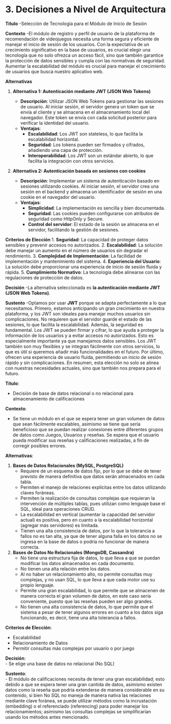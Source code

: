 # 3. Decisiones a Nivel de Arquitectura
**Titulo**
-Selección de Tecnología para el Módulo de Inicio de Sesión

**Contexto**
-El módulo de registro y perfil de usuario de la plataforma de recomendación de videojuegos necesita una forma segura y eficiente de manejar el inicio de sesión de los usuarios. Con la expectativa de un crecimiento significativo en la base de usuarios, es crucial elegir una tecnología que no solo ofrezca un acceso fácil, sino que también garantice la protección de datos sensibles y cumpla con las normativas de seguridad. Aumentar la escalabilidad del módulo es crucial para manejar el crecimiento de usuarios que busca nuestro aplicativo web.

**Alternativas**

1. **Alternativa 1: Autenticación mediante JWT (JSON Web Tokens)**
    - **Descripción**: Utilizar JSON Web Tokens para gestionar las sesiones de usuario. Al iniciar sesión, el servidor genera un token que se envía al cliente y se almacena en el almacenamiento local del navegador. Este token se envía con cada solicitud posterior para verificar la identidad del usuario.
    - **Ventajas**:
        - **Escalabilidad**: Los JWT son stateless, lo que facilita la escalabilidad horizontal.
        - **Seguridad**: Los tokens pueden ser firmados y cifrados, añadiendo una capa de protección.
        - **Interoperabilidad**: Los JWT son un estándar abierto, lo que facilita la integración con otros servicios.

2. **Alternativa 2: Autenticación basada en sesiones con cookies**
    - **Descripción**: Implementar un sistema de autenticación basado en sesiones utilizando cookies. Al iniciar sesión, el servidor crea una sesión en el backend y almacena un identificador de sesión en una cookie en el navegador del usuario.
    - **Ventajas**:
        - **Simplicidad**: La implementación es sencilla y bien documentada.
        - **Seguridad**: Las cookies pueden configurarse con atributos de seguridad como HttpOnly y Secure.
        - **Control del servidor**: El estado de la sesión se almacena en el servidor, facilitando la gestión de sesiones.

**Criterios de Elección**
    1. **Seguridad**: La capacidad de proteger datos sensibles y prevenir accesos no autorizados.
    2. **Escalabilidad**: La solución debe manejar un aumento en el número de usuarios sin degradar el rendimiento.
    3. **Complejidad de Implementación**: La facilidad de implementación y mantenimiento del sistema.
    4. **Experiencia del Usuario**: La solución debe proporcionar una experiencia de inicio de sesión fluida y rápida.
    5. **Cumplimiento Normativo**: La tecnología debe alinearse con las regulaciones de protección de datos.

**Decisión**
    -La alternativa seleccionada es **la autenticación mediante JWT (JSON Web Tokens)**.

**Sustento**
    -Optamos por usar **JWT** porque se adapta perfectamente a lo que necesitamos. Primero, estamos anticipando un gran crecimiento en nuestra plataforma, y los JWT son ideales para manejar muchos usuarios sin complicaciones. No requieren que el servidor guarde el estado de las sesiones, lo que facilita la escalabilidad.
    Además, la seguridad es fundamental. Los JWT se pueden firmar y cifrar, lo que ayuda a proteger la información de los usuarios y a evitar accesos no autorizados. Esto es especialmente importante ya que manejamos datos sensibles.
    Los JWT también son muy flexibles y se integran fácilmente con otros servicios, lo que es útil si queremos añadir más funcionalidades en el futuro. Por último, ofrecen una experiencia de usuario fluida, permitiendo un inicio de sesión rápido y sin complicaciones. En resumen, esta elección no solo se alinea con nuestras necesidades actuales, sino que también nos prepara para el futuro.


**Título**:  
- Decisión de base de datos relacional o no relacional para almacenamiento de calificaciones

**Contexto**:  
- Se tiene un módulo en el que se espera tener un gran volumen de datos que sean fácilmente escalables, asimismo se tiene que sería beneficioso que se puedan realizar conexiones entre diferentes grupos de datos como Juegos, Usuarios y reseñas. Se espera que el usuario pueda modificar sus reseñas y calificaciones realizadas, a fin de corregir posibles errores.

**Alternativas**:  
1. **Bases de Datos Relacionales (MySQL, PostgreSQL)**
    - Requiere de un esquema de datos fijo, por lo que se debe de tener previsto de manera definitiva que datos serán almacenados en cada tabla.
    - Permiten el manejo de relaciones explícitas entre los datos utilizando claves foráneas.
    - Permiten la realización de consultas complejas que requieran la intervención de múltiples tablas, pues utilizan como lenguaje base el SQL, ideal para operaciones CRUD.
    - La escalabilidad en vertical (aumentar la capacidad del servidor actual) es positiva, pero en cuanto a la escalabilidad horizontal (agregar más servidores) es limitada.
    - Tienen una alta consistencia de datos, por lo que la tolerancia a fallos no es tan alta, ya que de tener alguna falla en los datos no se ingresa en la base de datos o podría no funcionar de manera correcta.
2. **Bases de Datos No Relacionales (MongoDB, Cassandra)**
    - No tiene una estructura fija de datos, lo que lleva a que se puedan modificar los datos almacenados en cada documento.
    - No tienen una alta relación entre los datos.
    - Al no haber un relacionamiento alto, no permite consultas muy complejas, y no usan SQL, lo que lleva a que cada motor use su propio lenguaje.
    - Permite una gran escalabilidad, lo que permite que se almacenen de manera correcta el gran volumen de datos, en este caso sería conveniente, puesto que las reseñas pueden ser algo grandes.
    - No tienen una alta consistencia de datos, lo que permite que el sistema a pesar de tener algunos errores en cuanto a los datos siga funcionando, es decir, tiene una alta tolerancia a fallos.

**Criterios de Elección**:  
- Escalabilidad
- Relacionamiento de Datos
- Permitir consultas más complejas por usuario o por juego

**Decisión**:  
    - Se elige una base de datos no relacional (No SQL)

**Sustento**:  
    - El módulo de calificaciones necesita de tener una gran escalabilidad; esto debido a que se espera tener una gran cantida de datos, asimismo existen datos como la reseña que podría extenderse de manera considerable en su contenido, si bien No SQL no maneja de manera nativa las relaciones mediante clave foránea, se puede utilizar métodos como la incrustación (embedding) o el referenciado (referencing) para poder manejar los relacionamientos; asimismo las consultas complejas se simplificarían usando los métodos antes mencionado.
